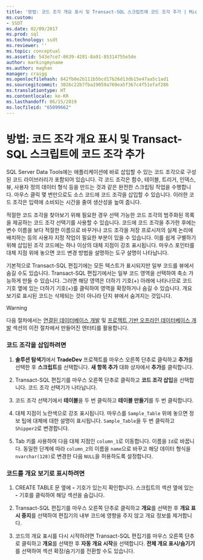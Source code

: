 ```yaml
---
title: '방법: 코드 조각 개요 표시 및 Transact-SQL 스크립트에 코드 조각 추가 | Microsoft Docs'
ms.custom:
- SSDT
ms.date: 02/09/2017
ms.prod: sql
ms.technology: ssdt
ms.reviewer: ''
ms.topic: conceptual
ms.assetid: 543e7ce7-8639-4281-8a91-85314755e5de
author: markingmyname
ms.author: maghan
manager: craigg
ms.openlocfilehash: 842fb0e2b111b5bcd17b26d13db15e47aa5c1ad1
ms.sourcegitcommit: 3026c22b7fba19059a769ea5f367c4f51efaf286
ms.translationtype: HT
ms.contentlocale: ko-KR
ms.lasthandoff: 06/15/2019
ms.locfileid: "65099662"
---
```

# <a name="how-to-outline-and-add-snippets-to-transact-sql-script"></a>방법: 코드 조각 개요 표시 및 Transact-SQL 스크립트에 코드 조각 추가
SQL Server Data Tools에는 애플리케이션에 바로 삽입할 수 있는 코드 조각으로 구성된 코드 라이브러리가 포함되어 있습니다. 각 코드 조각은 함수, 테이블, 트리거, 인덱스, 뷰, 사용자 정의 데이터 형식 등을 만드는 것과 같은 완전한 스크립팅 작업을 수행합니다. 마우스 클릭 몇 번만으로도 소스 코드에 코드 조각을 삽입할 수 있습니다. 이러한 코드 조각은 입력에 소비되는 시간을 줄여 생산성을 높여 줍니다.  
  
적절한 코드 조각을 찾아보기 위해 필요한 경우 선택 가능한 코드 조각의 범주화된 목록을 제공하는 코드 조각 선택기를 사용할 수 있습니다. 코드에 코드 조각을 추가한 후에는 변수 이름을 보다 적절한 이름으로 바꾸거나 코드 조각을 저장 프로시저의 실제 논리에 배치하는 등의 사용자 지정 작업이 필요한 부분이 있을 수 있습니다. 이를 쉽게 구별하기 위해 삽입된 조각 코드에는 하나 이상의 대체 지점이 강조 표시됩니다. 마우스 포인터를 대체 지점 위에 놓으면 코드 변경 방법을 설명하는 도구 설명이 나타납니다.  
  
기본적으로 Transact\-SQL 편집기에는 모든 텍스트가 표시되지만 일부 코드를 뷰에서 숨길 수도 있습니다. Transact\-SQL 편집기에서는 일부 코드 영역을 선택하여 축소 가능하게 만들 수 있습니다. 그러면 해당 영역은 더하기 기호(+) 아래에 나타나므로 코드 기호 옆에 있는 더하기 기호(+)를 클릭하여 영역을 확장하거나 숨길 수 있습니다. 개요 보기로 표시된 코드는 삭제되는 것이 아니라 단지 뷰에서 숨겨지는 것입니다.  
  
> [!WARNING]  
> 다음 절차에서는 [연결된 데이터베이스 개발](../ssdt/connected-database-development.md) 및 [프로젝트 기반 오프라인 데이터베이스 개발](../ssdt/project-oriented-offline-database-development.md) 섹션의 이전 절차에서 만들어진 엔터티를 활용합니다.  
  
### <a name="to-insert-snippets"></a>코드 조각을 삽입하려면  
  
1.  **솔루션 탐색기**에서 **TradeDev** 프로젝트를 마우스 오른쪽 단추로 클릭하고 **추가**를 선택한 후 **스크립트**를 선택합니다. **새 항목 추가** 대화 상자에서 **추가**를 클릭합니다.  
  
2.  Transact\-SQL 편집기를 마우스 오른쪽 단추로 클릭하고 **코드 조각 삽입**을 선택합니다. 코드 조각 선택기가 나타납니다.  
  
3.  코드 조각 선택기에서 **테이블**을 두 번 클릭하고 **테이블 만들기**를 두 번 클릭합니다.  
  
4.  대체 지점이 노란색으로 강조 표시됩니다. 마우스를 `Sample_Table` 위에 놓으면 정보 팁에 대체에 대한 설명이 표시됩니다. `Sample_Table`을 두 번 클릭하고 `Shipper2`로 변경합니다.  
  
5.  Tab 키를 사용하여 다음 대체 지점인 `column_1`로 이동합니다. 이름을 `Id`로 바꿉니다. 동일한 단계에 따라 `column_2`의 이름을 `name`으로 바꾸고 해당 데이터 형식을 `nvarchar(128)`로 변경한 다음 `NULL`을 허용하도록 설정합니다.  
  
### <a name="to-outline-code"></a>코드를 개요 보기로 표시하려면  
  
1.  CREATE TABLE 문 옆에 **-** 기호가 있는지 확인합니다. 스크립트의 섹션 옆에 있는 **-** 기호를 클릭하여 해당 섹션을 숨깁니다.  
  
2.  Transact\-SQL 편집기를 마우스 오른쪽 단추로 클릭하고 **개요**를 선택한 후 **개요 표시 중지**를 선택하여 편집기의 내부 코드에 영향을 주지 않고 개요 정보를 제거합니다.  
  
3.  코드의 개요 표시를 다시 시작하려면 Transact\-SQL 편집기를 마우스 오른쪽 단추로 클릭하고 **개요**를 선택한 후 **자동 개요 시작**을 선택합니다. **전체 개요 표시/숨기기**를 선택하여 섹션 확장/숨기기를 전환할 수도 있습니다.  
  
